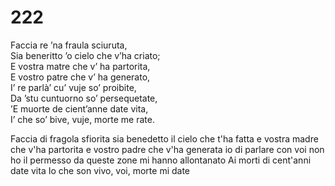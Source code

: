 # 222
  
Faccia re ’na fraula sciuruta,  
Sia beneritto ’o cielo che v’ha criato;  
E vostra matre che v’ ha partorita,  
E vostro patre che v’ ha generato,  
I’ re parlà’ cu’ vuje so’ proibite,  
Da ’stu cuntuorno so’ persequetate,  
’E muorte de cient’anne date vita,  
I’ che so’ bive, vuje, morte me rate.

Faccia di fragola sfiorita
sia benedetto il cielo che t'ha fatta
e vostra madre che v'ha partorita
e vostro padre che v'ha generata
io di parlare con voi non ho il permesso
da queste zone mi hanno allontanato
Ai morti di cent'anni date vita
Io che son vivo, voi, morte mi date
